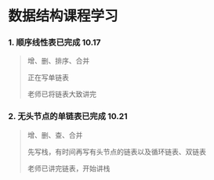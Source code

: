 # 数据结构课程学习

### 1. 顺序线性表已完成  10.17

> 增、删、排序、合并
>
> 正在写单链表
>
> 老师已将链表大致讲完

### 2. 无头节点的单链表已完成 10.21

> 增、删、查、合并
>
> 先写栈，有时间再写有头节点的链表以及循环链表、双链表
>
> 老师已讲完链表，开始讲栈




